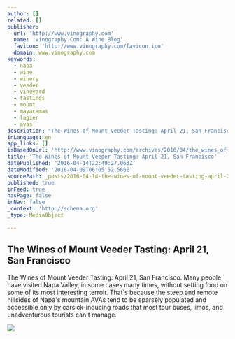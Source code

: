 ```yaml
---
author: []
related: []
publisher:
  url: 'http://www.vinography.com'
  name: 'Vinography.Com: A Wine Blog'
  favicon: 'http://www.vinography.com/favicon.ico'
  domain: www.vinography.com
keywords:
  - napa
  - wine
  - winery
  - veeder
  - vineyard
  - tastings
  - mount
  - mayacamas
  - lagier
  - avas
description: "The Wines of Mount Veeder Tasting: April 21, San Francisco. Many people have visited Napa Valley, in some cases many times, without setting food on some of its most interesting terroir. That's because the steep and remote hillsides of Napa's mountain AVAs tend to be sparsely populated and accessible only by carsick-inducing roads that most tour buses, limos, and unadventurous tourists can't manage."
inLanguage: en
app_links: []
isBasedOnUrl: 'http://www.vinography.com/archives/2016/04/the_wines_of_mount_veeder_tast.html'
title: 'The Wines of Mount Veeder Tasting: April 21, San Francisco'
datePublished: '2016-04-14T22:49:27.063Z'
dateModified: '2016-04-09T06:05:52.566Z'
sourcePath: _posts/2016-04-14-the-wines-of-mount-veeder-tasting-april-21-san-francisco.md
published: true
inFeed: true
hasPage: false
inNav: false
_context: 'http://schema.org'
_type: MediaObject

---
```

<article style=""><h1>The Wines of Mount Veeder Tasting: April 21, San Francisco</h1><p>The Wines of Mount Veeder Tasting: April 21, San Francisco. Many people have visited Napa Valley, in some cases many times, without setting food on some of its most interesting terroir. That's because the steep and remote hillsides of Napa's mountain AVAs tend to be sparsely populated and accessible only by carsick-inducing roads that most tour buses, limos, and unadventurous tourists can't manage.</p><img src="http://www.vinography.com/assets_c/2016/04/LagierMeredith_Home5-thumb-650x345-6167.jpg" /></article>